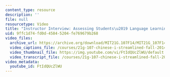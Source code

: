 ```yaml
---
content_type: resource
description: ''
file: null
resourcetype: Video
title: "Instructor Interview: Assessing Students\u2019 Language Learning"
uid: 9ffc1d74-fd0d-4584-5204-fe769679b268
video_files:
  archive_url: https://archive.org/download/MIT21G.107F14/MIT21G_107F14_Assessment_300k.mp4
  video_captions_file: /courses/21g-107-chinese-i-streamlined-fall-2014/dacf64566120560fa05ba627ec954096_FtIdQUcZlWU.vtt
  video_thumbnail_file: https://img.youtube.com/vi/FtIdQUcZlWU/default.jpg
  video_transcript_file: /courses/21g-107-chinese-i-streamlined-fall-2014/c6a0fc6500d082c3196579e71fa9db49_FtIdQUcZlWU.pdf
video_metadata:
  youtube_id: FtIdQUcZlWU
---
```

